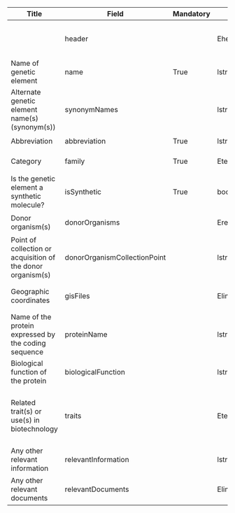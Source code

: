 <table class="ircc__table" style="table-layout: fixed; width: 100%;">
    <thead>
        <tr>
            <th>Title</th>
            <th>Field</th>
            <th>Mandatory</th>
            <th>Type</th>
            <th>Example</th>
        </tr>
    </thead>
    <tbody>
        <tr>
            <td></td>
            <td>header</td>
            <td></td>
            <td>Eheader</td>
            <td><code>{ "identifier": "235A8B00-A995-5F7A-E827-FCC588C49C20", "schema": "dnaSequence", "languages": ["en"] }</code></td>
        </tr>
        <tr>
            <td>Name of genetic element</td>
            <td>name</td>
            <td>True</td>
            <td>lstring</td>
            <td><code>{ "en": "Test Name" }</code></td>
        </tr>
        <tr>
            <td>Alternate genetic element name(s) (synonym(s))</td>
            <td>synonymNames</td>
            <td></td>
            <td>lstring[]</td>
            <td><code>[{ "en": "Test Information" }]</code></td>
        </tr>
        <tr>
            <td>Abbreviation</td>
            <td>abbreviation</td>
            <td>True</td>
            <td>lstring</td>
            <td><code>{ "en": "Test Abbreviation" }</code></td>
        </tr>
        <tr>
            <td>Category</td>
            <td>family</td>
            <td>True</td>
            <td>Eterm</td>
            <td><code>{ "identifier": "1ECB698D-3F3D-41BC-BEBD-DD5C734BCDCF" }</code></td>
        </tr>
        <tr>
            <td>Is the genetic element a synthetic molecule?</td>
            <td>isSynthetic</td>
            <td>True</td>
            <td>bool</td>
            <td><code>True</code></td>
        </tr>
        <tr>
            <td>Donor organism(s)</td>
            <td>donorOrganisms</td>
            <td></td>
            <td>Ereference[]</td>
            <td><code>[{ "identifier": "50D6389D-5F07-2343-ABB1-E7CE26AFADCA@5" }]</code></td>
        </tr>
        <tr>
            <td>Point of collection or acquisition of the donor organism(s)</td>
            <td>donorOrganismCollectionPoint</td>
            <td></td>
            <td>lstring</td>
            <td><code>{ "en": "&lt;div&gt;&lt;!--block--&gt;Test Information&lt;/div&gt;" }</code></td>
        </tr>
        <tr>
            <td>Geographic coordinates</td>
            <td>gisFiles</td>
            <td></td>
            <td>Elink[]</td>
            <td><code>[{ "url": "https://www.google.com", "name": "Google", "language": "en" }]</code></td>
        </tr>
        <tr>
            <td>Name of the protein expressed by the coding sequence</td>
            <td>proteinName</td>
            <td></td>
            <td>lstring</td>
            <td><code>{ "en": "Test Information" }</code></td>
        </tr>
        <tr>
            <td>Biological function of the protein</td>
            <td>biologicalFunction</td>
            <td></td>
            <td>lstring</td>
            <td><code>{ "en": "Test Information" }</code></td>
        </tr>
        <tr>
            <td>Related trait(s) or use(s) in biotechnology</td>
            <td>traits</td>
            <td></td>
            <td>Eterm[]</td>
            <td><code>[{ "identifier": "5B6177DD-5E5E-434E-8CB7-D63D67D5EBED", "customValue": { "en": "Test Information" } }, { "identifier": "81799D15-669E-4346-9AEC-6834893D2BE4" }]</code></td>
        </tr>
        <tr>
            <td>Any other relevant information</td>
            <td>relevantInformation</td>
            <td></td>
            <td>lstring</td>
            <td><code>{ "en": "&lt;div&gt;&lt;!--block--&gt;Test Information&lt;/div&gt;" }</code></td>
        </tr>
        <tr>
            <td>Any other relevant documents</td>
            <td>relevantDocuments</td>
            <td></td>
            <td>Elink[]</td>
            <td><code>[{ "url": "https://www.google.com", "name": "Google", "language": "en" }]</code></td>
        </tr>
    </tbody>
</table>
